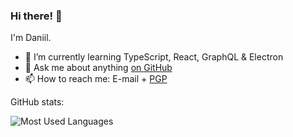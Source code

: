 ### Hi there! 👋

I'm Daniil.

- 🌱 I’m currently learning TypeScript, React, GraphQL & Electron
- 💬 Ask me about anything [on GitHub](https://github.com/geeqla/geeqla/issues)
- 📫 How to reach me: E-mail + [PGP](https://www.geeqla.com/geeqla.asc)

GitHub stats:

![Most Used Languages](https://github-readme-stats.vercel.app/api/top-langs/?username=geeqla&layout=compact)

<!-- Credits: https://github.com/anuraghazra/github-readme-stats -->
